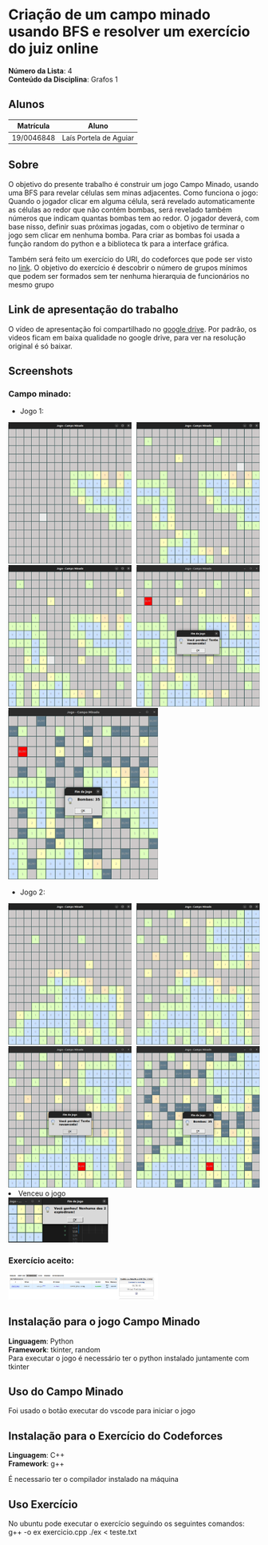 
# Criação de um campo minado usando BFS e resolver um exercício do juiz online 

**Número da Lista**: 4<br>
**Conteúdo da Disciplina**: Grafos 1<br>

## Alunos
|Matrícula | Aluno |
| -- | -- |
| 19/0046848  |  Laís Portela de Aguiar |

## Sobre 
O objetivo do presente trabalho é construir um jogo Campo Minado, usando uma BFS para revelar células sem minas adjacentes.
Como funciona o jogo: Quando o jogador clicar em alguma célula, será revelado automaticamente as células ao redor que não contém bombas, será revelado também números que indicam quantas bombas tem ao redor. O jogador deverá, com base nisso, definir suas próximas jogadas, com o objetivo de terminar o jogo sem clicar em nenhuma bomba. Para criar as bombas foi usada a função random do python e a biblioteca tk para a interface gráfica.

Também será feito um exercício do URI, do codeforces que pode ser visto no [link](https://codeforces.com/problemset/problem/115/A). O objetivo do exercício é descobrir o número de grupos mínimos que podem ser formados sem ter nenhuma hierarquia de funcionários no mesmo grupo



## Link de apresentação do trabalho

O vídeo de apresentação foi compartilhado no [google drive](https://drive.google.com/file/d/1W17VAPL3iBSIaQxX48n3fUl96UR7Nijk/view?usp=sharing). Por padrão, os videos ficam em baixa qualidade no google drive, para ver na resolução original é só baixar. 



## Screenshots

###  Campo minado: 


- Jogo 1:

<div style="display: flex; justify-content: center;">
    <div style="margin-right: 10px;">
        <img src="midia/jogo1/jogando_1.png" alt="Jogando 1" width="300">
    </div>
    <div>
        <img src="midia/jogo1/jogando_2.png" alt="Jogando 2" width="300">
    </div>
</div>

<div style="display: flex; justify-content: center;">
    <div style="margin-right: 10px;">
        <img src="midia/jogo1/jogando_4.png" alt="Jogando 3" width="300">
    </div>
    <div>
        <img src="midia/jogo1/fim_de_jogo.png" alt="Perdeu o jogo" width="300">
    </div>
</div>


<img src="midia/jogo1/bombas_reveladas.png" alt="Bombas reveladas" width="300">


- Jogo 2:

<div style="display: flex; justify-content: center;">
    <div style="margin-right: 10px;">
        <img src="midia/jogo2/jogando_1.png" alt="Jogando 1" width="300">
    </div>
    <div>
        <img src="midia/jogo2/jogando_2.png" alt="Jogando 2" width="300">
    </div>
</div>

<div style="display: flex; justify-content: center;">
    <div style="margin-right: 10px;">
        <img src="midia/jogo2/fim_de_jogo.png" alt="Perdeu o jogo" width="300">
    </div>
    <div>
        <img src="midia/jogo2/bombas_reveladas.png" alt="Bombas reveladas" width="300">
    </div>
</div


- Venceu o jogo

<img src="midia/venceu.png" alt="Venceu o jogo" width="200">


### Exercício aceito:

<img src="midia/exercicio_resolvido.png" alt="Exercício resolvido" width="300">



## Instalação para o jogo Campo Minado
**Linguagem**: Python<br>
**Framework**: tkinter, random<br>
Para executar o jogo é necessário ter o python instalado juntamente com tkinter

## Uso do Campo Minado
Foi usado o botão executar do vscode para iniciar o jogo

## Instalação para o Exercício do Codeforces 
**Linguagem**: C++<br>
**Framework**: g++<br>

É necessario ter o compilador instalado na máquina

## Uso Exercício
No ubuntu pode executar o exercício seguindo os seguintes comandos:
g++ -o ex exercicio.cpp
./ex < teste.txt

